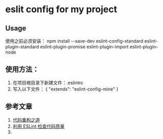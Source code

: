 #  eslit config for my project
## Usage
使用之前必须安装：
npm install --save-dev eslint-config-standard eslint-plugin-standard eslint-plugin-promise eslint-plugin-import eslint-plugin-node
## 使用方法：
<ol>
  <li>在项目根目录下新建文件：.eslintrc</li>
  <li>写入以下文件：
    {
      "extends": "eslint-config-mine"
    }
  </li>
</ol>

## 参考文章
<ol>
  <li><a href="https://mp.weixin.qq.com/s/vn5BH51CK9F1EDq7gIDODQ">代码重构之道</a></li>
  <li><a href="http://morning.work/page/maintainable-nodejs/getting-started-with-eslint.html">利用 ESLint 检查代码质量</a><li>
</ol>

